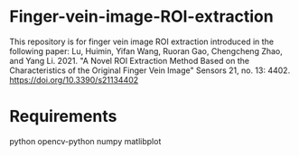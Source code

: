 # Finger-vein-image-ROI-extraction
This repository is for finger vein image ROI extraction introduced in the following paper:
Lu, Huimin, Yifan Wang, Ruoran Gao, Chengcheng Zhao, and Yang Li. 2021. "A Novel ROI Extraction Method Based on the Characteristics of the Original Finger Vein Image" Sensors 21, no. 13: 4402. https://doi.org/10.3390/s21134402
# Requirements
python
opencv-python
numpy
matlibplot
